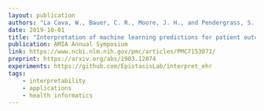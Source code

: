 ```yaml
---
layout: publication
authors: "La Cava, W., Bauer, C. R., Moore, J. H., and Pendergrass, S. A. "
date: 2019-10-01
title: "Interpretation of machine learning predictions for patient outcomes in electronic health records"
publication: AMIA Annual Symposium
link: https://www.ncbi.nlm.nih.gov/pmc/articles/PMC7153071/
preprint: https://arxiv.org/abs/1903.12074
experiments: https://github.com/EpistasisLab/interpret_ehr
tags:
    - interpretability
    - applications
    - health informatics
---
```

